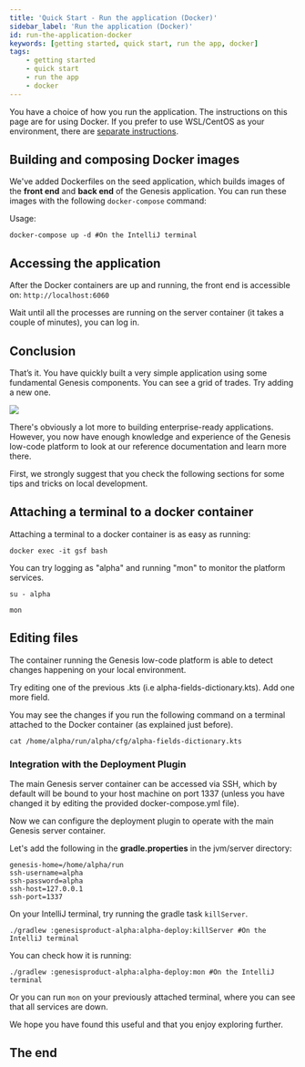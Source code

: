 ```yaml
---
title: 'Quick Start - Run the application (Docker)'
sidebar_label: 'Run the application (Docker)'
id: run-the-application-docker
keywords: [getting started, quick start, run the app, docker]
tags:
    - getting started
    - quick start
    - run the app
    - docker
---
```


You have a choice of how you run the application. The instructions on this page are for using Docker. If you prefer to use WSL/CentOS as your environment, there are [separate instructions](/getting-started/quick-start/run-the-application/).

## Building and composing Docker images

We've added Dockerfiles on the seed application, which builds images of the **front end** and **back end** of the Genesis application. You can run these images with the following `docker-compose` command:

Usage:
```shell
docker-compose up -d #On the IntelliJ terminal
```

## Accessing the application

After the Docker containers are up and running, the front end is accessible on: `http://localhost:6060`


Wait until all the processes are running on the server container (it takes a couple of minutes), you can log in.

## Conclusion
That’s it. You have quickly built a very simple application using some fundamental Genesis components. You can see a grid of trades. Try adding a new one.

![](/img/quickstart-app-final.png)

There's obviously a lot more to building enterprise-ready applications. However, you now have enough knowledge and experience of the Genesis low-code platform to look at our reference documentation and learn more there. 

First, we strongly suggest that you check the following sections for some tips and tricks on local development.

## Attaching a terminal to a docker container

Attaching a terminal to a docker container is as easy as running:


```shell
docker exec -it gsf bash
```

You can try logging as "alpha" and running "mon" to monitor the platform services.
```shell
su - alpha

mon
```

## Editing files

The container running the Genesis low-code platform is able to detect changes happening on your local environment.

Try editing one of the previous .kts (i.e alpha-fields-dictionary.kts). Add one more field.

You may see the changes if you run the following command on a terminal attached to the Docker container (as explained just before).

```shell
cat /home/alpha/run/alpha/cfg/alpha-fields-dictionary.kts
```

### Integration with the Deployment Plugin

The main Genesis server container can be accessed via SSH, which by default will be bound to your host machine on port 1337 (unless you have changed it by editing the provided docker-compose.yml file). 

Now we can configure the deployment plugin to operate with the main Genesis server container.

Let's add the following in the **gradle.properties** in the jvm/server directory: 

```shell
genesis-home=/home/alpha/run
ssh-username=alpha
ssh-password=alpha
ssh-host=127.0.0.1
ssh-port=1337
```

On your IntelliJ terminal, try running the gradle task `killServer`.

```shell
./gradlew :genesisproduct-alpha:alpha-deploy:killServer #On the IntelliJ terminal
```

You can check how it is running:

```shell
./gradlew :genesisproduct-alpha:alpha-deploy:mon #On the IntelliJ terminal
```
Or you can run `mon` on your previously attached terminal, where you can see that all services are down.

We hope you have found this useful and that you enjoy exploring further.

## The end

